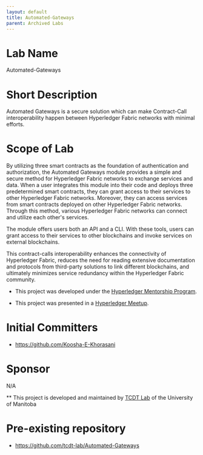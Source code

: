 ```yaml
---
layout: default
title: Automated-Gateways
parent: Archived Labs
---
```


# Lab Name
Automated-Gateways
# Short Description
Automated Gateways is a secure solution which can make Contract-Call interoperability happen between Hyperledger Fabric networks with minimal efforts. 

# Scope of Lab
By utilizing three smart contracts as the foundation of authentication and authorization, the Automated Gateways module provides a simple and secure method for Hyperledger Fabric networks to exchange services and data. When a user integrates this module into their code and deploys three predetermined smart contracts, they can grant access to their services to other Hyperledger Fabric networks. Moreover, they can access services from smart contracts deployed on other Hyperledger Fabric networks. Through this method, various Hyperledger Fabric networks can connect and utilize each other's services.

The module offers users both an API and a CLI. With these tools, users can grant access to their services to other blockchains and invoke services on external blockchains.

This contract-calls interoperability enhances the connectivity of Hyperledger Fabric, reduces the need for reading extensive documentation and protocols from third-party solutions to link different blockchains, and ultimately minimizes service redundancy within the Hyperledger Fabric community.

* This project was developed under the [Hyperledger Mentorship Program](https://wiki.hyperledger.org/display/INTERN/Automated+gateways+through+smart+contracts).

* This project was presented in a [Hyperledger Meetup](https://www.youtube.com/live/zVNNh5OCplM?feature=shared).




# Initial Committers
- https://github.com/Koosha-E-Khorasani



# Sponsor
N/A

** This project is developed and maintained by [TCDT Lab](https://tcdt.ca/) of the University of Manitoba

# Pre-existing repository

- https://github.com/tcdt-lab/Automated-Gateways
